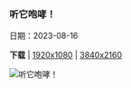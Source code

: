 ### 听它咆哮！

日期：2023-08-16

**下载**  |  [1920x1080](https://cn.bing.com/th?id=OHR.HelmckenWaterfall_ZH-CN9694510761_1920x1080.jpg)  |  [3840x2160](https://cn.bing.com/th?id=OHR.HelmckenWaterfall_ZH-CN9694510761_UHD.jpg)

![听它咆哮！](https://cn.bing.com/th?id=OHR.HelmckenWaterfall_ZH-CN9694510761_1920x1080.jpg "罕肯瀑布,威尔斯格雷省立公园, 加拿大不列颠哥伦比亚省 (© Laurens Verhoeven/Getty Images)")

